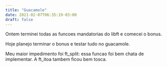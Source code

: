```yaml
---
title: "Guacamole"
date: 2021-02-07T06:35:19-03:00
draft: false
---
```


Ontem terminei todas as funcoes mandatorias do libft e comecei o bonus.

Hoje planejo terminar o bonus e testar tudo no guacamole.

Meu maior impedimento foi ft_split: essa funcao foi bem chata de implementar. A ft_itoa tambem ficou bem tosca.
